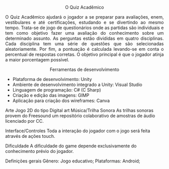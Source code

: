 <p align="center"> O Quiz Acadêmico </p>

<p align="justify">O Quiz Acadêmico ajudará o jogador a se preparar para avaliações, enem, vestibulares e até
certificações, estudando e se divertindo ao mesmo tempo.
Trata-se de jogo de questionários onde as partidas são individuais e tem como objetivo fazer
uma avaliação do conhecimento sobre um determinado assunto. As perguntas estão divididas
em quatro disciplinas. Cada disciplina tem uma série de questões que são selecionadas
aleatoriamente. Por fim, a pontuação é calculada levando-se em conta o percentual de
respostas corretas. O objetivo principal é que o jogador atinja a maior porcentagem possível.</p>

<p align="center"> Ferramentas de desenvolvimento </p>

- Plataforma de desenvolvimento: Unity
- Ambiente de desenvolvimento integrado a Unity: Visual Studio
- Linguagem de programação: C# (C Sharp)
- Criação e edição das imagens: GIMP
- Aplicação para criação dos wireframes: Canva

Arte
Jogo 2D do tipo Digital art
Música/Trilha Sonora
As trilhas sonoras provem do Freesound um repositório colaborativo de amostras de áudio
licenciado por CC.

Interface/Controles
Toda a interação do jogador com o jogo será feita através de ações touch.

Dificuldade
A dificuldade do game depende exclusivamente do conhecimento prévio do jogador.

Definições gerais
Gênero: Jogo educativo;
Plataformas: Android;

